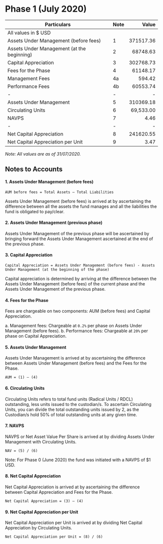 # Phase 1 (July 2020)

| Particulars                                | Note | Value       |
|--------------------------------------------|------|------------:|
| All values in $ USD                        |      |             |
| Assets Under Management (before fees)      | 1    | 371517.36   |
| Assets Under Management (at the beginning) | 2    | 68748.63    |
| Capital Appreciation                       | 3    | 302768.73   |
| Fees for the Phase                         | 4    | 61148.17 |
|           Management Fees                  | 4a   | 594.42  |
|           Performance Fees                 | 4b   | 60553.74   |
| -                                          | -    | -           |
| Assets Under Management                    | 5    | 310369.18 |
| Circulating Units                          | 6    | 69,533.00      |
| NAVPS                                      | 7    | 4.46 |
| -                                          | -    | -           |
| Net Capital Appreciation                   | 8    | 241620.55 |
| Net Capital Appreciation per Unit          | 9    | 3.47 |

*Note: All values are as of 31/07/2020.*

## Notes to Accounts

#### 1.	Assets Under Management (before fees)

```
AUM before fees = Total Assets – Total Liabilities
```

Assets Under Management (before fees) is arrived at by ascertaining the difference between all the assets the fund manages and all the liabilities the fund is obligated to pay/clear.

#### 2.	Assets Under Management (previous phase)

Assets Under Management of the previous phase will be ascertained by bringing forward the Assets Under Management ascertained at the end of the previous phase.

#### 3.	Capital Appreciation

```
Capital Appreciation = Assets Under Management (before fees) - Assets Under Management (at the beginning of the phase)
```

Capital appreciation is determined by arriving at the difference between the Assets Under Management (before fees) of the current phase and the Assets Under Management of the previous phase.

#### 4.	Fees for the Phase

Fees are chargeable on two components: AUM (before fees) and Capital Appreciation.

a.	Management fees: Chargeable at `0.2%` per phase on Assets Under Management (before fees).
b.	Performance fees: Chargeable at `20%` per phase on Capital Appreciation.

#### 5.	Assets Under Management

Assets Under Management is arrived at by ascertaining the difference between Assets Under Management (before fees) and the Fees for the Phase.

```
AUM = (1) – (4)
```

#### 6.	Circulating Units

Circulating Units refers to total fund units (Radical Units / RDCL) outstanding, less units issued to the custodian/s. To ascertain Circulating Units, you can divide the total outstanding units issued by 2, as the Custodian/s hold 50% of total outstanding units at any given time.

#### 7.	NAVPS

NAVPS or Net Asset Value Per Share is arrived at by dividing Assets Under Management with Circulating Units.

```
NAV = (5) / (6)
```

Note: For Phase 0 (June 2020) the fund was initiated with a NAVPS of $1 USD.

#### 8.	Net Capital Appreciation

Net Capital Appreciation is arrived at by ascertaining the difference between Capital Appreciation and Fees for the Phase.

```
Net Capital Appreciation = (3) – (4)
```

#### 9.	Net Capital Appreciation per Unit

Net Capital Appreciation per Unit is arrived at by dividing Net Capital Appreciation by Circulating Units.

```
Net Capital Appreciation per Unit = (8) / (6)
```
